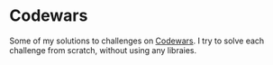 # Codewars

Some of my solutions to challenges on [Codewars](http://codewars.com/). I try to solve each challenge from scratch, without using any libraies.
